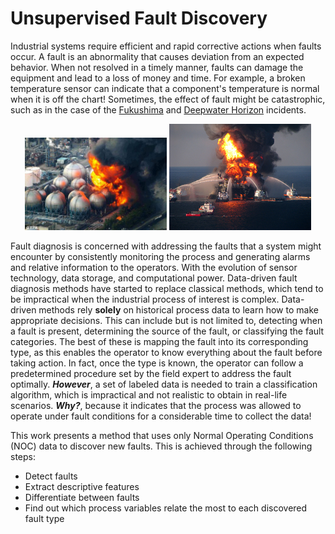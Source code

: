 
# Unsupervised Fault Discovery 

Industrial systems require efficient and rapid corrective actions when faults occur. A fault is an abnormality that causes deviation from an expected behavior. When not resolved in a timely manner, faults can damage the equipment and lead to a loss of money and time. For example, a broken temperature sensor can indicate that a component's temperature is normal when it is off the chart! Sometimes, the effect of fault might be catastrophic, such as in the case of the [Fukushima](https://en.wikipedia.org/wiki/Fukushima_nuclear_accident) and [Deepwater Horizon](https://en.wikipedia.org/wiki/Deepwater_Horizon) incidents.

<p align="center">
  <img src="https://github.com/mbakr99/unsupervised-fault-discovery/blob/main/imgs/Fukushima%20Incident.jpg" alt="Image Fuku" width="45%"/>
  <img src="https://github.com/mbakr99/unsupervised-fault-discovery/blob/main/imgs/Deepwater%20Horizon%20Explosion.jpg" alt="Image Deep" width="45%"/>
</p>

Fault diagnosis is concerned with addressing the faults that a system might encounter by consistently monitoring the process and generating alarms and relative information to the operators. 
With the evolution of sensor technology, data storage, and computational power. Data-driven fault diagnosis methods have started to replace classical methods, which tend to be impractical when the industrial process of interest is complex. Data-driven methods rely **solely** on historical process data to learn how to make appropriate decisions. This can include but is not limited to, detecting when a fault is present, determining the source of the fault, or classifying the fault categories. The best of these is mapping the fault into its corresponding type, as this enables the operator to know everything about the fault before taking action. In fact, once the type is known, the operator can follow a predetermined procedure set by the field expert to address the fault optimally. ***However***, a set of labeled data is needed to train a classification algorithm, which is impractical and not realistic to obtain in real-life scenarios. ***Why?***, because it indicates that the process was allowed to operate under fault conditions for a considerable time to collect the data! 

This work presents a method that uses only Normal Operating Conditions (NOC) data to discover new faults. This is achieved through the following steps:
-  Detect faults
-  Extract descriptive features
-  Differentiate between faults
-  Find out which process variables relate the most to each discovered fault type
